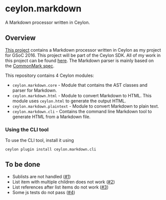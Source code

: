 # ceylon.markdown

A Markdown processor written in Ceylon.

## Overview

[This project][source] contains a Markdown processor written in Ceylon as my project for GSoC 2016. This project will
be part of the Ceylon SDK. All of my work in this project can be found [here][commits].
The Markdown parser is mainly based on the [CommonMark spec][spec].

This repository contains 4 Ceylon modules:

- `ceylon.markdown.core` - Module that contains the AST classes and parser for Markdown.
- `ceylon.markdown.html` - Module to convert Markdown to HTML. This module uses `ceylon.html` to generate the output HTML.
- `ceylon.markdown.plaintext` - Module to convert Markdown to plain text.
- `ceylon.markdown.cli` - Contains the command line Markdown tool to generate HTML from a Markdown file.

### Using the CLI tool

To use the CLI tool, install it using

```
ceylon plugin install ceylon.markdown.cli
```

## To be done

- Sublists are not handled ([#1])
- List item with multiple children does not work ([#2])
- List references after list items do not work ([#3])
- Some js tests do not pass ([#4])


[source]: https://github.com/rohitmohan96/ceylon.markdown/tree/master/
[spec]: http://spec.commonmark.org/0.26/
[commits]: https://github.com/rohitmohan96/ceylon.markdown/commits/master?author=rohitmohan96

[#1]: https://github.com/rohitmohan96/ceylon.markdown/issues/1
[#2]: https://github.com/rohitmohan96/ceylon.markdown/issues/2
[#3]: https://github.com/rohitmohan96/ceylon.markdown/issues/3
[#4]: https://github.com/rohitmohan96/ceylon.markdown/issues/4
